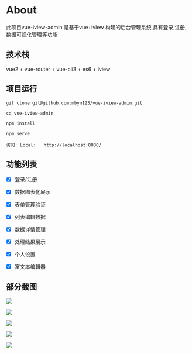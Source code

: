 # About

此项目vue-iview-admin 是基于vue+iview 构建的后台管理系统,具有登录,注册,数据可视化管理等功能

## 技术栈

vue2 + vue-router + vue-cli3 + es6 + iview

## 项目运行

    git clone git@github.com:mbyn123/vue-iview-admin.git
    
    cd vue-iview-admin
    
    npm install
    
    npm serve
    
    访问: Local:   http://localhost:8080/

    
## 功能列表

- [x] 登录/注册
- [x] 数据图表化展示
- [x] 表单管理验证
- [x] 列表编辑数据
- [x] 数据详情管理
- [x] 处理结果展示
- [x] 个人设置
- [x] 富文本编辑器


## 部分截图

![](http://pvyuh1z0q.bkt.clouddn.com/%E5%BE%AE%E4%BF%A1%E6%88%AA%E5%9B%BE_20190809191038.png)

![](http://pvyuh1z0q.bkt.clouddn.com/%E5%BE%AE%E4%BF%A1%E6%88%AA%E5%9B%BE_20190809191416.png)

![](http://pvyuh1z0q.bkt.clouddn.com/%E5%BE%AE%E4%BF%A1%E6%88%AA%E5%9B%BE_20190809191451.png)

![](http://pvyuh1z0q.bkt.clouddn.com/%E5%BE%AE%E4%BF%A1%E6%88%AA%E5%9B%BE_20190809192019.png)

![](http://pvyuh1z0q.bkt.clouddn.com/%E5%BE%AE%E4%BF%A1%E6%88%AA%E5%9B%BE_20190809191957.png)